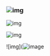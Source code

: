 ### ![img](https://img2018.cnblogs.com/blog/1300168/201906/1300168-20190616222732097-1834557560.jpg)



![img](https://img2018.cnblogs.com/blog/1300168/201906/1300168-20190616222805339-48226720.jpg)



![img](https://img2018.cnblogs.com/blog/1300168/201906/1300168-20190616223049007-571194389.jpg)



![img](![image](https://user-images.githubusercontent.com/40253251/113987521-14142600-9881-11eb-9e09-3a3747cd0870.png)
